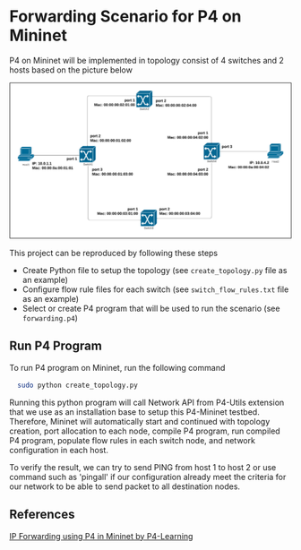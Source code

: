 # Forwarding Scenario for P4 on Mininet 

P4 on Mininet will be implemented in topology consist of 4 switches and 2 hosts based on the picture below

![P4 on Mininet Topology for Forwarding Scenario](topology.png)

This project can be reproduced by following these steps 
- Create Python file to setup the topology (see `create_topology.py` file as an example)
- Configure flow rule files for each switch (see `switch_flow_rules.txt` file as an example)
- Select or create P4 program that will be used to run the scenario (see `forwarding.p4`)

## Run P4 Program 

To run P4 program on Mininet, run the following command
```bash
  sudo python create_topology.py 
```
Running this python program will call Network API from P4-Utils extension that we use as an installation base to setup this P4-Mininet testbed. Therefore, Mininet will automatically start and continued with topology creation, port allocation to each node, compile P4 program, run compiled P4 program, populate flow rules in each switch node, and network configuration in each host.

To verify the result, we can try to send PING from host 1 to host 2 or use command such as 'pingall' if our configuration already meet the criteria for our network to be able to send packet to all destination nodes.

## References

[IP Forwarding using P4 in Mininet by P4-Learning](https://github.com/nsg-ethz/p4-learning/tree/master/examples/ip_forwarding)